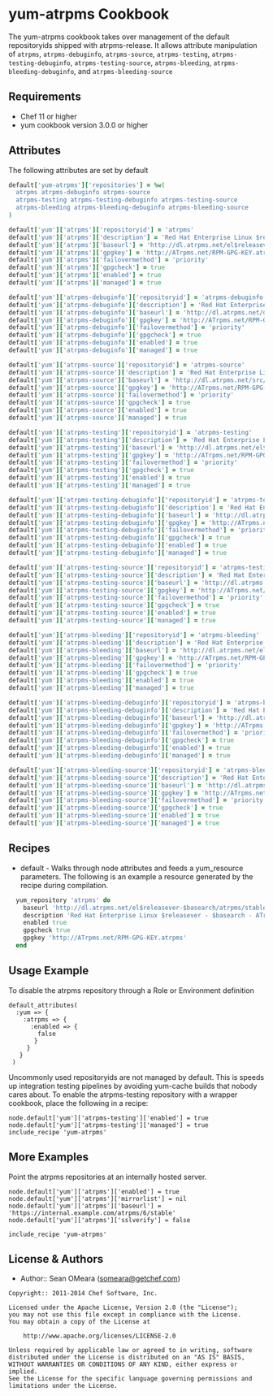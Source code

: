 yum-atrpms Cookbook
============

The yum-atrpms cookbook takes over management of the default
repositoryids shipped with atrpms-release. It allows attribute
manipulation of `atrpms`, `atrpms-debuginfo`, `atrpms-source`,
`atrpms-testing`, `atrpms-testing-debuginfo`, `atrpms-testing-source`,
`atrpms-bleeding`, `atrpms-bleeding-debuginfo`, and `atrpms-bleeding-source`

Requirements
------------
* Chef 11 or higher
* yum cookbook version 3.0.0 or higher

Attributes
----------
The following attributes are set by default

``` ruby
default['yum-atrpms']['repositories'] = %w(
  atrpms atrpms-debuginfo atrpms-source
  atrpms-testing atrpms-testing-debuginfo atrpms-testing-source
  atrpms-bleeding atrpms-bleeding-debuginfo atrpms-bleeding-source
)
```

``` ruby
default['yum']['atrpms']['repositoryid'] = 'atrpms'
default['yum']['atrpms']['description'] = 'Red Hat Enterprise Linux $releasever - $basearch - ATrpms'
default['yum']['atrpms']['baseurl'] = 'http://dl.atrpms.net/el$releasever-$basearch/atrpms/stable'
default['yum']['atrpms']['gpgkey'] = 'http://ATrpms.net/RPM-GPG-KEY.atrpms'
default['yum']['atrpms']['failovermethod'] = 'priority'
default['yum']['atrpms']['gpgcheck'] = true
default['yum']['atrpms']['enabled'] = true
default['yum']['atrpms']['managed'] = true
```

``` ruby
default['yum']['atrpms-debuginfo']['repositoryid'] = 'atrpms-debuginfo'
default['yum']['atrpms-debuginfo']['description'] = 'Red Hat Enterprise Linux $releasever - $basearch - ATrpms - Debug'
default['yum']['atrpms-debuginfo']['baseurl'] = 'http://dl.atrpms.net/debug/el$releasever-$basearch/atrpms/stable'
default['yum']['atrpms-debuginfo']['gpgkey'] = 'http://ATrpms.net/RPM-GPG-KEY.atrpms'
default['yum']['atrpms-debuginfo']['failovermethod'] = 'priority'
default['yum']['atrpms-debuginfo']['gpgcheck'] = true
default['yum']['atrpms-debuginfo']['enabled'] = true
default['yum']['atrpms-debuginfo']['managed'] = true
```

``` ruby
default['yum']['atrpms-source']['repositoryid'] = 'atrpms-source'
default['yum']['atrpms-source']['description'] = 'Red Hat Enterprise Linux $releasever - $basearch - ATrpms - Source'
default['yum']['atrpms-source']['baseurl'] = 'http://dl.atrpms.net/src/el$releasever-$basearch/atrpms/stable'
default['yum']['atrpms-source']['gpgkey'] = 'http://ATrpms.net/RPM-GPG-KEY.atrpms'
default['yum']['atrpms-source']['failovermethod'] = 'priority'
default['yum']['atrpms-source']['gpgcheck'] = true
default['yum']['atrpms-source']['enabled'] = true
default['yum']['atrpms-source']['managed'] = true
```

``` ruby
default['yum']['atrpms-testing']['repositoryid'] = 'atrpms-testing'
default['yum']['atrpms-testing']['description'] = 'Red Hat Enterprise Linux $releasever - $basearch - ATrpms testing'
default['yum']['atrpms-testing']['baseurl'] = 'http://dl.atrpms.net/el$releasever-$basearch/atrpms/testing'
default['yum']['atrpms-testing']['gpgkey'] = 'http://ATrpms.net/RPM-GPG-KEY.atrpms'
default['yum']['atrpms-testing']['failovermethod'] = 'priority'
default['yum']['atrpms-testing']['gpgcheck'] = true
default['yum']['atrpms-testing']['enabled'] = true
default['yum']['atrpms-testing']['managed'] = true
```

``` ruby
default['yum']['atrpms-testing-debuginfo']['repositoryid'] = 'atrpms-testing-debuginfo'
default['yum']['atrpms-testing-debuginfo']['description'] = 'Red Hat Enterprise Linux $releasever - $basearch - ATrpms testing  - Debug'
default['yum']['atrpms-testing-debuginfo']['baseurl'] = 'http://dl.atrpms.net/debug/el$releasever-$basearch/atrpms/testing'
default['yum']['atrpms-testing-debuginfo']['gpgkey'] = 'http://ATrpms.net/RPM-GPG-KEY.atrpms'
default['yum']['atrpms-testing-debuginfo']['failovermethod'] = 'priority'
default['yum']['atrpms-testing-debuginfo']['gpgcheck'] = true
default['yum']['atrpms-testing-debuginfo']['enabled'] = true
default['yum']['atrpms-testing-debuginfo']['managed'] = true
```

``` ruby
default['yum']['atrpms-testing-source']['repositoryid'] = 'atrpms-testing-source'
default['yum']['atrpms-testing-source']['description'] = 'Red Hat Enterprise Linux $releasever - $basearch - ATrpms testing - Source'
default['yum']['atrpms-testing-source']['baseurl'] = 'http://dl.atrpms.net/src/el$releasever-$basearch/atrpms/testing'
default['yum']['atrpms-testing-source']['gpgkey'] = 'http://ATrpms.net/RPM-GPG-KEY.atrpms'
default['yum']['atrpms-testing-source']['failovermethod'] = 'priority'
default['yum']['atrpms-testing-source']['gpgcheck'] = true
default['yum']['atrpms-testing-source']['enabled'] = true
default['yum']['atrpms-testing-source']['managed'] = true
```

``` ruby
default['yum']['atrpms-bleeding']['repositoryid'] = 'atrpms-bleeding'
default['yum']['atrpms-bleeding']['description'] = 'Red Hat Enterprise Linux $releasever - $basearch - ATrpms bleeding'
default['yum']['atrpms-bleeding']['baseurl'] = 'http://dl.atrpms.net/el$releasever-$basearch/atrpms/bleeding'
default['yum']['atrpms-bleeding']['gpgkey'] = 'http://ATrpms.net/RPM-GPG-KEY.atrpms'
default['yum']['atrpms-bleeding']['failovermethod'] = 'priority'
default['yum']['atrpms-bleeding']['gpgcheck'] = true
default['yum']['atrpms-bleeding']['enabled'] = true
default['yum']['atrpms-bleeding']['managed'] = true
```

``` ruby
default['yum']['atrpms-bleeding-debuginfo']['repositoryid'] = 'atrpms-bleeding-debuginfo'
default['yum']['atrpms-bleeding-debuginfo']['description'] = 'Red Hat Enterprise Linux $releasever - $basearch - ATrpms bleeding  - Debug'
default['yum']['atrpms-bleeding-debuginfo']['baseurl'] = 'http://dl.atrpms.net/debug/el$releasever-$basearch/atrpms/bleeding'
default['yum']['atrpms-bleeding-debuginfo']['gpgkey'] = 'http://ATrpms.net/RPM-GPG-KEY.atrpms'
default['yum']['atrpms-bleeding-debuginfo']['failovermethod'] = 'priority'
default['yum']['atrpms-bleeding-debuginfo']['gpgcheck'] = true
default['yum']['atrpms-bleeding-debuginfo']['enabled'] = true
default['yum']['atrpms-bleeding-debuginfo']['managed'] = true
```

``` ruby
default['yum']['atrpms-bleeding-source']['repositoryid'] = 'atrpms-bleeding-source'
default['yum']['atrpms-bleeding-source']['description'] = 'Red Hat Enterprise Linux $releasever - $basearch - ATrpms bleeding - Source'
default['yum']['atrpms-bleeding-source']['baseurl'] = 'http://dl.atrpms.net/src/el$releasever-$basearch/atrpms/bleeding'
default['yum']['atrpms-bleeding-source']['gpgkey'] = 'http://ATrpms.net/RPM-GPG-KEY.atrpms'
default['yum']['atrpms-bleeding-source']['failovermethod'] = 'priority'
default['yum']['atrpms-bleeding-source']['gpgcheck'] = true
default['yum']['atrpms-bleeding-source']['enabled'] = true
default['yum']['atrpms-bleeding-source']['managed'] = true
```

Recipes
-------
* default - Walks through node attributes and feeds a yum_resource
  parameters. The following is an example a resource generated by the
  recipe during compilation.

```ruby
  yum_repository 'atrpms' do
    baseurl 'http://dl.atrpms.net/el$releasever-$basearch/atrpms/stable'
    description 'Red Hat Enterprise Linux $releasever - $basearch - ATrpms'
    enabled true
    gpgcheck true
    gpgkey 'http://ATrpms.net/RPM-GPG-KEY.atrpms'
  end
```

Usage Example
-------------
To disable the atrpms repository through a Role or Environment definition

```
default_attributes(
  :yum => {
    :atrpms => {
      :enabled => {
        false
       }
     }
   }
 )
```

Uncommonly used repositoryids are not managed by default. This is
speeds up integration testing pipelines by avoiding yum-cache builds
that nobody cares about. To enable the atrpms-testing repository with a
wrapper cookbook, place the following in a recipe:

```
node.default['yum']['atrpms-testing']['enabled'] = true
node.default['yum']['atrpms-testing']['managed'] = true
include_recipe 'yum-atrpms'
```

More Examples
-------------
Point the atrpms repositories at an internally hosted server.

```
node.default['yum']['atrpms']['enabled'] = true
node.default['yum']['atrpms']['mirrorlist'] = nil
node.default['yum']['atrpms']['baseurl'] = 'https://internal.example.com/atrpms/6/stable'
node.default['yum']['atrpms']['sslverify'] = false

include_recipe 'yum-atrpms'
```

License & Authors
-----------------
- Author:: Sean OMeara (<someara@getchef.com>)

```text
Copyright:: 2011-2014 Chef Software, Inc.

Licensed under the Apache License, Version 2.0 (the "License");
you may not use this file except in compliance with the License.
You may obtain a copy of the License at

    http://www.apache.org/licenses/LICENSE-2.0

Unless required by applicable law or agreed to in writing, software
distributed under the License is distributed on an "AS IS" BASIS,
WITHOUT WARRANTIES OR CONDITIONS OF ANY KIND, either express or implied.
See the License for the specific language governing permissions and
limitations under the License.
```
